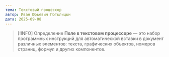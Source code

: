 ```yaml
---
тема: Текстовый процессор
автор: Иван Юрьевич Потылицын
дата: 2025-09-08
---
```



> [!INFO] Определение
> **Поле в текстовом процессоре** — это набор программных инструкций для автоматической вставки в документ различных элементов: текста, графических объектов, номеров страниц, формул и других компонентов.
